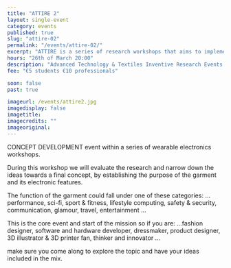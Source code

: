 ```yaml
---
title: "ATTIRE 2"
layout: single-event
category: events
published: true
slug: "attire-02"
permalink: "/events/attire-02/"
excerpt: "ATTIRE is a series of research workshops that aims to implement various electronic principles into a fashion garment"
hours: "26th of March 20:00"
description: "Advanced Technology & Textiles Inventive Research Events. 26th of March 20:00"
fee: "€5 students €10 professionals"

soon: false
past: true

imageurl: /events/attire2.jpg
imagedisplay: false
imagetitle: 
imagecredits: ""
imageoriginal: 
---
```


CONCEPT DEVELOPMENT event within a series of wearable electronics workshops.

During this workshop we will evaluate the research and narrow down the ideas towards a final concept, by establishing the purpose of the garment and its electronic features.

The function of the garment could fall under one of these categories:
… performance, sci-fi, sport & fitness, lifestyle computing, safety & security, communication, glamour, travel, entertainment …

This is the core event and start of the mission so if you are:
…fashion designer, software and hardware developer, dressmaker, product designer, 3D illustrator & 3D printer fan, thinker and innovator …

make sure you come along to explore the topic and have
your ideas included in the mix.
